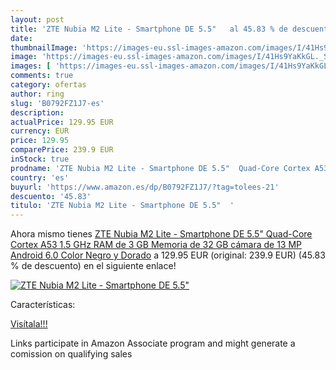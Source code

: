 ```yaml
---
layout: post
title: 'ZTE Nubia M2 Lite - Smartphone DE 5.5"   al 45.83 % de descuento'
date: 
thumbnailImage: 'https://images-eu.ssl-images-amazon.com/images/I/41Hs9YaKkGL._SL200_.jpg'
image: 'https://images-eu.ssl-images-amazon.com/images/I/41Hs9YaKkGL._SL200_.jpg'
images: [ 'https://images-eu.ssl-images-amazon.com/images/I/41Hs9YaKkGL._SL200_.jpg' ]
comments: true
category: ofertas
author: ring
slug: 'B0792FZ1J7-es'
description:
actualPrice: 129.95 EUR
currency: EUR
price: 129.95
comparePrice: 239.9 EUR
inStock: true
prodname: 'ZTE Nubia M2 Lite - Smartphone DE 5.5"  Quad-Core Cortex A53 1.5 GHz  RAM de 3 GB  Memoria de 32 GB  cámara de 13 MP  Android 6.0  Color Negro y Dorado'
country: 'es'
buyurl: 'https://www.amazon.es/dp/B0792FZ1J7/?tag=tolees-21'
descuento: '45.83'
titulo: 'ZTE Nubia M2 Lite - Smartphone DE 5.5"  '
---
```


Ahora mismo tienes [ZTE Nubia M2 Lite - Smartphone DE 5.5"  Quad-Core Cortex A53 1.5 GHz  RAM de 3 GB  Memoria de 32 GB  cámara de 13 MP  Android 6.0  Color Negro y Dorado](https://www.amazon.es/dp/B0792FZ1J7/?tag=tolees-21) a 129.95 EUR (original: 239.9 EUR) (45.83 %  de descuento) en el siguiente enlace!

[![ZTE Nubia M2 Lite - Smartphone DE 5.5"  ](https://images-eu.ssl-images-amazon.com/images/I/41Hs9YaKkGL._SL200_.jpg)](https://www.amazon.es/dp/B0792FZ1J7/?tag=tolees-21)

Características:


[Visítala!!!](https://www.amazon.es/dp/B0792FZ1J7/?tag=tolees-21)

Links participate in Amazon Associate program and might generate a comission on qualifying sales
